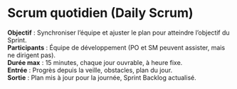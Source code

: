 # Scrum quotidien (Daily Scrum) 

**Objectif** : Synchroniser l’équipe et ajuster le plan pour atteindre l’objectif du Sprint.  
**Participants** : Équipe de développement (PO et SM peuvent assister, mais ne dirigent pas).  
**Durée max** : 15 minutes, chaque jour ouvrable, à heure fixe.  
**Entrée** : Progrès depuis la veille, obstacles, plan du jour.  
**Sortie** : Plan mis à jour pour la journée, Sprint Backlog actualisé.
